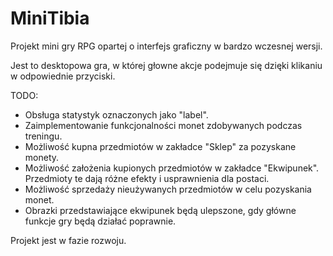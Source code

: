 # MiniTibia
Projekt mini gry RPG opartej o interfejs graficzny w bardzo wczesnej wersji. 

Jest to desktopowa gra, w której głowne akcje podejmuje się dzięki klikaniu w odpowiednie przyciski. 

TODO: 
- Obsługa statystyk oznaczonych jako "label".
- Zaimplementowanie funkcjonalności monet zdobywanych podczas treningu.
- Możliwość kupna przedmiotów w zakładce "Sklep" za pozyskane monety.
- Możliwość założenia kupionych przedmiotów w zakładce "Ekwipunek". Przedmioty te dają różne efekty i usprawnienia dla postaci.
- Możliwość sprzedaży nieużywanych przedmiotów w celu pozyskania monet.
- Obrazki przedstawiające ekwipunek będą ulepszone, gdy główne funkcje gry będą działać poprawnie.


Projekt jest w fazie rozwoju.

